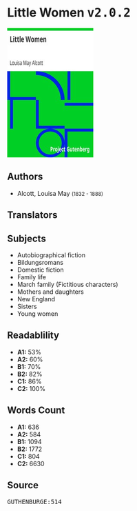 # Little Women <kbd>v2.0.2</kbd>

![](./cover.medium.jpg "")

## Authors


 - Alcott, Louisa May <small>(1832 - 1888)</small>

## Translators



## Subjects


 - Autobiographical fiction
 - Bildungsromans
 - Domestic fiction
 - Family life
 - March family (Fictitious characters)
 - Mothers and daughters
 - New England
 - Sisters
 - Young women

## Readablility


 - **A1:** 53%
 - **A2:** 60%
 - **B1:** 70%
 - **B2:** 82%
 - **C1:** 86%
 - **C2:** 100%

## Words Count


 - **A1:** 636
 - **A2:** 584
 - **B1:** 1094
 - **B2:** 1772
 - **C1:** 804
 - **C2:** 6630

## Source


<kbd>GUTHENBURGE:514</kbd>
